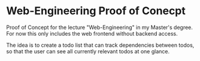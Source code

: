 # Web-Engineering Proof of Conecpt

Proof of Concept for the lecture "Web-Engineering" in my Master's degree. For now this only includes the web frontend without backend access.

The idea is to create a todo list that can track dependencies between todos, so that the user can see all currently relevant todos at one glance.
